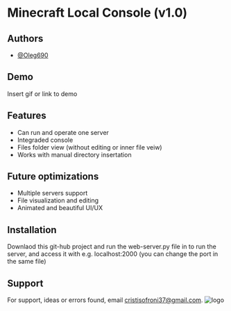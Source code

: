 
# Minecraft Local Console (v1.0)

## Authors

- [@Oleg690](https://github.com/Oleg690)


## Demo

Insert gif or link to demo


## Features

- Can run and operate one server
- Integraded console
- Files folder view (without editing or inner file veiw)
- Works with manual directory insertation


## Future optimizations

- Multiple servers support
- File visualization and editing
- Animated and beautiful UI/UX

## Installation

Downlaod this git-hub project and run the web-server.py file in to run the server, and access it with e.g. localhost:2000 (you can change the port in the same file)
## Support

For support, ideas or errors found, email cristisofroni37@gmail.com.
![logo](https://github.com/user-attachments/assets/11e26527-6c74-47b6-b863-12455da69422)
